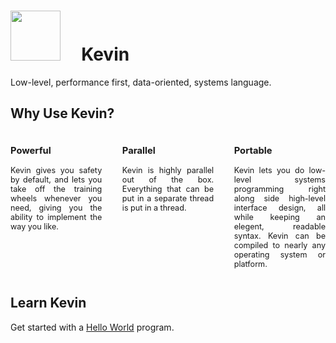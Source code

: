 # <img src="https://cdn.discordapp.com/attachments/446202984372895758/613498509500612608/kevin_clip.png" style="height: 80px;" /> &nbsp; &nbsp; Kevin

Low-level, performance first, data-oriented, systems language.

## Why Use Kevin?

<div style="display: flex; justify-content:space-between; text-align: justify; font-size: 0.9em;">
<div style="width: calc(33% - 20px);">

<h3>Powerful</h3>

Kevin gives you safety by default, and lets you take off the training wheels
whenever you need, giving you the ability to implement the way you like.

</div>
<div style="width: calc(33% - 20px);">

<h3>Parallel</h3>

Kevin is highly parallel out of the box. Everything that can be put in a
separate thread is put in a thread.

</div>
<div style="width: calc(33% - 20px);">

<h3>Portable</h3>

Kevin lets you do low-level systems programming right along side high-level
interface design, all while keeping an elegent, readable syntax. Kevin can
be compiled to nearly any operating system or platform.
</div>
</div>

## Learn Kevin

Get started with a <a href="/learn/hello_world.html">Hello World</a> program.
